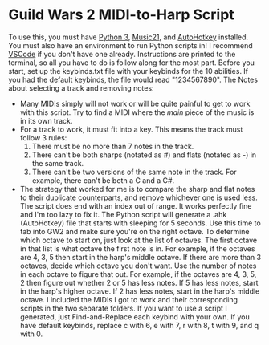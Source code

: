 # Guild Wars 2 MIDI-to-Harp Script

To use this, you must have [Python 3](https://www.python.org/), [Music21](https://web.mit.edu/music21/), and [AutoHotkey](https://www.autohotkey.com/) installed. You must also have an environment to run Python scripts in! I recommend [VSCode](https://code.visualstudio.com/) if you don't have one already.
Instructions are printed to the terminal, so all you have to do is follow along for the most part. Before you start, set up the keybinds.txt file with your keybinds for the 10 abilities. If you had the default keybinds, the file would read "1234567890". The
Notes about selecting a track and removing notes:
* Many MIDIs simply will not work or will be quite painful to get to work with this script. Try to find a MIDI where the *main* piece of the music is in its own track.
* For a track to work, it must fit into a key. This means the track must follow 3 rules:
    1. There must be no more than 7 notes in the track.
    2. There can't be both sharps (notated as #) and flats (notated as -) in the same track.
    3. There can't be two versions of the same note in the track. For example, there can't be both a C and a C#.
* The strategy that worked for me is to compare the sharp and flat notes to their duplicate counterparts, and remove whichever one is used less.
The script does end with an index out of range. It works perfectly fine and I'm too lazy to fix it. The Python script will generate a .ahk (AutoHotkey) file that starts with sleeping for 5 seconds. Use this time to tab into GW2 and make sure you're on the right octave. To determine which octave to start on, just look at the list of octaves. The first octave in that list is what octave the first note is in. For example, if the octaves are 4, 3, 5 then start in the harp's middle octave. If there are more than 3 octaves, decide which octave you don't want. Use the number of notes in each octave to figure that out. For example, if the octaves are 4, 3, 5, 2 then figure out whether 2 or 5 has less notes. If 5 has less notes, start in the harp's higher octave. If 2 has less notes, start in the harp's middle octave.
I included the MIDIs I got to work and their corresponding scripts in the two separate folders. If you want to use a script I generated, just Find-and-Replace each keybind with your own. If you have default keybinds, replace c with 6, e with 7, r with 8, t with 9, and q with 0.
